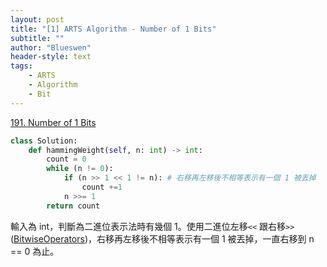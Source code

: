 ```yaml
---
layout: post
title: "[1] ARTS Algorithm - Number of 1 Bits"
subtitle: ""
author: "Blueswen"
header-style: text
tags:
    - ARTS
    - Algorithm
    - Bit
---
```


[191. Number of 1 Bits](https://leetcode.com/problems/number-of-1-bits/submissions/)

```python
class Solution:
    def hammingWeight(self, n: int) -> int:
        count = 0
        while (n != 0):
            if (n >> 1 << 1 != n): # 右移再左移後不相等表示有一個 1 被丟掉
                count +=1
            n >>= 1
        return count
```

輸入為 int，判斷為二進位表示法時有幾個 1。使用二進位左移`<<` 跟右移`>>`([BitwiseOperators](https://wiki.python.org/moin/BitwiseOperators))，右移再左移後不相等表示有一個 1 被丟掉，一直右移到 n == 0 為止。
